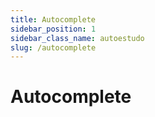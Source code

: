 ```yaml
---
title: Autocomplete
sidebar_position: 1
sidebar_class_name: autoestudo
slug: /autocomplete
---
```


# Autocomplete
